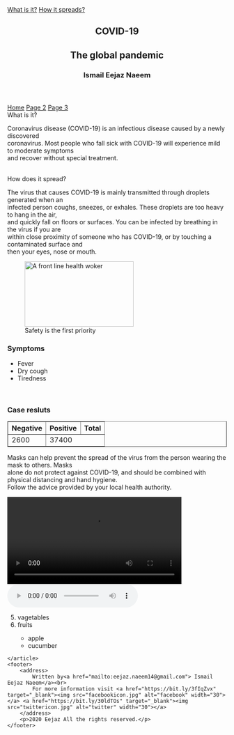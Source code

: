<!DOCTYPE html>
<html lang="en">
<head>
	<meta charset="UTF-8">
	<script src="https://kit.fontawesome.com/f9c4d0d46f.js" crossorigin="anonymous"></script>
	<title>Covid-19</title>
	<link rel="icon" type="image/png" href="covidicon.png"/>
</head>
<body>
	<a href="#What?">What is it?</a>
	<a href="#How?">How it spreads?</a>
	<article>
		<header>
			<h1>COVID-19</h1>
			<h2>The global pandemic</h2>
			<h3>Ismail Eejaz Naeem</h3>
		</header>
		<nav>
			<a href="covid19 index.html">Home</a>
			<a href="page2.index.html">Page 2</a>
			<a href="index.html">Page 3</a>
		</nav>
		<a id="What?">What is it?</a>
		<p>Coronavirus disease (COVID-19) is an infectious disease caused by a newly discovered<br>
		 coronavirus. Most people who fall sick with COVID-19 will experience mild to moderate symptoms<br>
		  and recover without special treatment.</p><br>
		  <a id="How?">How does it spread?</a>
		<p>The virus that causes COVID-19 is mainly transmitted through droplets generated when an<br>
		 infected person coughs, sneezes, or exhales. These droplets are too heavy to hang in the air,<br>
		 and quickly fall on floors or surfaces. You can be infected by breathing in the virus if you are<br>
		 within close proximity of someone who has COVID-19, or by touching a contaminated surface and<br>
	     then your eyes, nose or mouth.</p>
	    <figure>
	    	<img src="C:/Users/Admin/Downloads/images.jpg" alt="A front line health woker" width="250" height="150"/>
	    	<figcaption>Safety is the first priority</figcaption>
	    </figure>
	    <h3>Symptoms</h3>
	    <ul>
	    	<li>Fever</li>
	    	<li>Dry cough</li>
	    	<li>Tiredness</li>
	    </ul><br>
	    <h3>Case resluts</h3>
	    <table border="1">
	    	<tr>
	    		<th>Negative</th>
	    		<th>Positive</th>
	    		<th>Total</th>
	    	</tr>
	    	<tr>
	    		<td>2600</td>
	    		<td colspan="2">37400</td>
	    	</tr>
	    </table>
	    <p>Masks can help prevent the spread of the virus from the person wearing the mask to others. Masks<br>
	     alone do not protect against COVID-19, and should be combined with physical distancing and hand hygiene.<br>
         Follow the advice provided by your local health authority.</p>
         <video width="400" controls>
			    	<source src="10sec.mp4#t=5,10" type="video/mp4">
			    		Your browser does not support the video file
	     </video>
	     <audio controls>
	     	<source src="drum.mp3" type="audio/mp3">
	     		Your browser does not support the audio
	     </audio>
	     <ol start="5">
	     	<li>vagetables</li>
	     	<li>fruits</li>
	     <ul>
	     	<li>apple</li>
	     	<li>cucumber</li>
	     </ul>
	 </ol>

	    
	</article>
	<footer>
		<address>
			Written by<a href="mailto:eejaz.naeem14@gmail.com"> Ismail Eejaz Naeem</a><br>
			For more information visit <a href="https://bit.ly/3fIqZvx" target="_blank"><img src="facebookicon.jpg" alt="facebook" width="30"></a> <a href="https://bit.ly/30ldTOs" target="_blank"><img src="twittericon.jpg" alt="twitter" width="30"></a>
		</address>
		<p>2020 Eejaz All the rights reserved.</p>
	</footer>
</body>
</html>

	 
